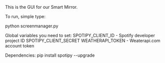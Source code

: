This is the GUI for our Smart Mirror.

To run, simple type:

python screenmanager.py

Global variables you need to set:
SPOTIPY_CLIENT_ID   - Spotify developer project ID
SPOTIPY_CLIENT_SECRET 
WEATHERAPI_TOKEN    - Weaterapi.com account token

Dependencies:
pip install spotipy --upgrade